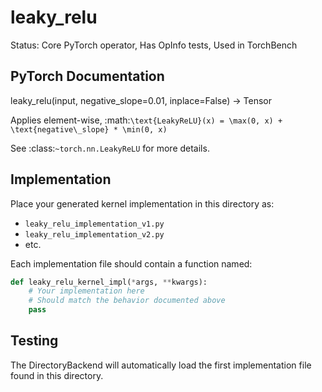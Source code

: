 # leaky_relu

Status: Core PyTorch operator, Has OpInfo tests, Used in TorchBench

## PyTorch Documentation

leaky_relu(input, negative_slope=0.01, inplace=False) -> Tensor

Applies element-wise,
:math:`\text{LeakyReLU}(x) = \max(0, x) + \text{negative\_slope} * \min(0, x)`

See :class:`~torch.nn.LeakyReLU` for more details.

## Implementation

Place your generated kernel implementation in this directory as:
- `leaky_relu_implementation_v1.py`
- `leaky_relu_implementation_v2.py`
- etc.

Each implementation file should contain a function named:
```python
def leaky_relu_kernel_impl(*args, **kwargs):
    # Your implementation here
    # Should match the behavior documented above
    pass
```

## Testing

The DirectoryBackend will automatically load the first implementation file found in this directory.
